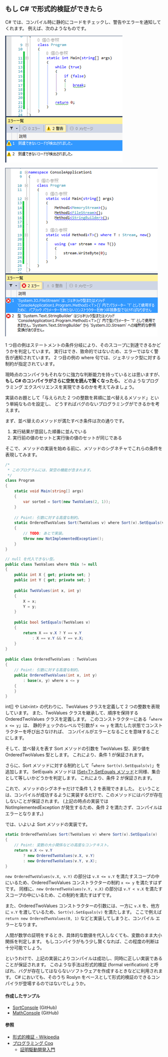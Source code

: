 ﻿## もし C# で形式的検証ができたら

C# では、コンパイル時に静的にコードをチェックし、警告やエラーを通知してくれます。
例えば、次のようなものです。

![Warning-Unreachable](Images/Warning-Unreachable.png)

![Error-TypeConstrait](Images/Error-TypeConstrait.png)

1 つ目の例はステートメントの条件分岐により、そのスコープに到達できるかどうかを判定しています。
実行はでき、致命的ではないため、エラーではなく警告が通知されています。
2 つ目の例の where 句では、ジェネリック型に対する制約が指定されています。

現時点のコンパイラもそれなりに強力な判断能力を持っているとは思いますが、
**もし C# のコンパイラがさらに空気を読んで賢くなったら、**
どのようなプログラミング エクスペリエンスを実現できるのかを考えてみましょう。

実装のお題として「与えられた 2 つの整数を昇順に並べ替えるメソッド」という単純なものを設定し、
どうすればバグのないプログラミングができるかを考えます。

まず、並べ替えのメソッドが満たすべき条件は次の通りです。

1. 実行結果が意図した順番に並んでいる
1. 実行前の値のセットと実行後の値のセットが同じである

そこで、メソッドの実装を始める前に、メソッドのシグネチャでこれらの条件を表現してみます。

```c#
/* 
 * このプログラムには、架空の機能が含まれます。
 */
class Program
{
    static void Main(string[] args)
    {
        var sorted = Sort(new TwoValues(2, 1));
    }

    // Point: 引数に対する高度な制約。
    static OrderedTwoValues Sort(TwoValues v) where Sort(v).SetEquals(v)
    {
        // TODO: あとで実装。
        throw new NotImplementedException();
    }
}
```

```c#
// null を代入できない型。
public class TwoValues where this != null
{
    public int X { get; private set; }
    public int Y { get; private set; }

    public TwoValues(int x, int y)
    {
        X = x;
        Y = y;
    }

    public bool SetEquals(TwoValues v)
    {
        return X == v.X ? Y == v.Y
            : X == v.Y && Y == v.X;
    }
}

public class OrderedTwoValues : TwoValues
{
    // Point: 引数に対する高度な制約。
    public OrderedTwoValues(int x, int y)
        : base(x, y) where x <= y
    {
    }
}
```

int[] や List&lt;int&gt; の代わりに、TwoValues クラスを定義して 2 つの整数を表現しています。
また、TwoValues クラスを継承して、順序を保持する OrderedTwoValues クラスを定義します。
このコンストラクターにある「`where x <= y`」は、
静的チェックのレベルで引数が `x <= y` を満たした状態でコンストラクターを呼び出さなければ、
コンパイルがエラーとなることを意味することにします。

そして、並べ替えを表す Sort メソッドの引数を TwoValues 型、戻り値を OrderedTwoValues 型とします。
これにより、条件 1 が保証されます。

さらに、Sort メソッドに対する制約として「`where Sort(v).SetEquals(v)`」を追加します。
SetEquals メソッドは [ISet&lt;T&gt;.SetEquals メソッド](http://msdn.microsoft.com/ja-jp/library/dd412096.aspx)と同様、集合として等しいかどうかを判定します。
これにより、条件 2 が保証されます。

これで、メソッドのシグネチャだけで条件 1, 2 を表現できました。
ということは、コンパイルが成功するように実装するだけで、このメソッドにはバグが存在しないことが保証されます。
(上記の時点の実装では NotImplementedException が発生するため、条件 2 を満たさず、コンパイルはエラーとなります。)

では、いよいよ Sort メソッドの実装です。

```c#
static OrderedTwoValues Sort(TwoValues v) where Sort(v).SetEquals(v)
{
    // Point: 変数の大小関係などの高度なコンテキスト。
    return v.X <= v.Y
        ? new OrderedTwoValues(v.X, v.Y)
        : new OrderedTwoValues(v.Y, v.X);
}
```

`new OrderedTwoValues(v.X, v.Y)` の部分は `v.X <= v.Y` を満たすスコープの中にいるため、OrderedTwoValues コンストラクターの制約 `x <= y` を満たすはずです。
同様に、`new OrderedTwoValues(v.Y, v.X)` の部分は `v.Y < v.X` を満たすスコープの中にいるため、この制約を満たすはずです。

また、OrderedTwoValues コンストラクターの引数には、一方に `v.X` を、他方に `v.Y` を渡しているため、`Sort(v).SetEquals(v)` を満たします。
ここで例えば `return new OrderedTwoValues(0, 1)` などと実装してしまうと、コンパイル エラーとなります。

人間が数学の証明をするとき、具体的な数値を代入しなくても、変数のまま大小関係を判定します。
もしコンパイラがもう少し賢くなれば、この程度の判断は十分可能でしょう。

というわけで、上記の実装によりコンパイルは成功し、同時に正しい実装であることが保証されます。
このような手法は形式的検証 (formal verification) と呼ばれ、バグが存在してはならないソフトウェアを作成するときなどに利用されます。
C# においても、そのうち Roslyn をベースとして形式的検証のできるコンパイラが登場するのではないでしょうか。

#### 作成したサンプル
* [SortConsole](https://github.com/sakapon/Samples-2014/blob/master/VerificationSample/SortConsole/Program.cs) (GitHub)
* [MathConsole](https://github.com/sakapon/Samples-2014/blob/master/VerificationSample/MathConsole/Program.cs) (GitHub)

#### 参照
* [形式的検証 - Wikipedia](http://j.mp/e1FGFM)
* [プログラミング Coq](http://www.iij-ii.co.jp/lab/techdoc/coqt/)
  * [証明駆動開発入門](http://www.iij-ii.co.jp/lab/techdoc/coqt/coqt8.html)
